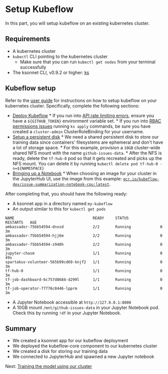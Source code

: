 # Setup Kubeflow

In this part, you will setup kubeflow on an existing kubernetes cluster.

## Requirements

*   A kubernetes cluster
*   `kubectl` CLI pointing to the kubernetes cluster
    *   Make sure that you can run `kubectl get nodes` from your terminal
        successfully
*   The ksonnet CLI, v0.9.2 or higher: [ks](https://ksonnet.io/#get-started)

## Kubeflow setup

Refer to the [user
guide](https://github.com/kubeflow/kubeflow/blob/master/user_guide.md) for
instructions on how to setup kubeflow on your kubernetes cluster. Specifically,
complete the following sections:
*    [Deploy
Kubeflow](https://github.com/kubeflow/kubeflow/blob/master/user_guide.md#deploy-kubeflow)
    *   If you run into [API rate limiting errors](https://github.com/ksonnet/ksonnet/blob/master/docs/troubleshooting.md#github-rate-limiting-errors), ensure you have a `${GITHUB_TOKEN}` environment variable set.
    *   If you run into [RBAC permissions issues](https://github.com/kubeflow/kubeflow/blob/master/user_guide.md#rbac-clusters) running `ks apply` commands, be sure you have created a `cluster-admin` ClusterRoleBinding for your username.
*    [Setup a persistent disk](https://github.com/kubeflow/kubeflow/blob/master/user_guide.md#advanced-customization)
    *   We need a shared persistent disk to store our training data since containers'
filesystems are ephemeral and don't have a lot of storage space.
    *   For this example, provision a `10GB` cluster-wide shared NFS mount with the name `github-issues-data`.
    *   After the NFS is ready, delete the `tf-hub-0` pod so that it gets recreated and
        picks up the NFS mount. You can delete it by running `kubectl delete pod
        tf-hub-0 -n=${NAMESPACE}`
*    [Bringing up a
Notebook](https://github.com/kubeflow/kubeflow/blob/master/user_guide.md#bringing-up-a-jupyter-notebook)
    *   When choosing an image for your cluster in the JupyterHub UI, use the
image from this example:
        [`gcr.io/kubeflow-dev/issue-summarization-notebook-cpu:latest`](https://github.com/kubeflow/examples/blob/master/github_issue_summarization/workflow/Dockerfile).

After completing that, you should have the following ready:

*   A ksonnet app in a directory named `my-kubeflow`
*   An output similar to this for `kubectl get pods`

```
NAME                                   READY     STATUS              RESTARTS   AGE
ambassador-75bb54594-dnxsd             2/2       Running             0          3m
ambassador-75bb54594-hjj6m             2/2       Running             0          3m
ambassador-75bb54594-z948h             2/2       Running             0          3m
jupyter-chasm                          1/1       Running             0          49s
spartakus-volunteer-565b99cd69-knjf2   1/1       Running             0          3m
tf-hub-0                               1/1       Running             0          3m
tf-job-dashboard-6c757d8684-d299l      1/1       Running             0          3m
tf-job-operator-77776c8446-lpprm       1/1       Running             0          3m
```

*   A Jupyter Notebook accessible at `http://127.0.0.1:8000`
*   A 10GB mount `/mnt/github-issues-data` in your Jupyter Notebook pod. Check this
    by running `!df` in your Jupyter Notebook.

## Summary

*   We created a ksonnet app for our kubeflow deployment
*   We deployed the kubeflow-core component to our kubernetes cluster
*   We created a disk for storing our training data
*   We connected to JupyterHub and spawned a new Jupyter notebook

Next: [Training the model using our cluster](training_the_model.md)
